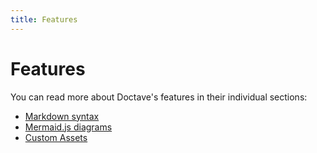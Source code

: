 ```yaml
---
title: Features
---
```


Features
========

You can read more about Doctave's features in their individual sections:

* [Markdown syntax](/features/markdown)
* [Mermaid.js diagrams](/features/mermaid-js)
* [Custom Assets](/features/assets)
